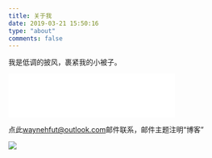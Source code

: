```yaml
---
title: 关于我
date: 2019-03-21 15:50:16
type: "about"
comments: false
---
```


我是低调的披风，裹紧我的小被子。

<iframe frameborder="no" border="0" marginwidth="0" marginheight="0" width=330 height=86 src="//music.163.com/outchain/player?type=2&id=487587183&auto=0&height=66"></iframe>

点此[waynehfut@outlook.com](mailto:waynehfut@outlook.com)邮件联系，邮件主题注明“博客”

![](https://i.imgur.com/ArLNSe4.png)
